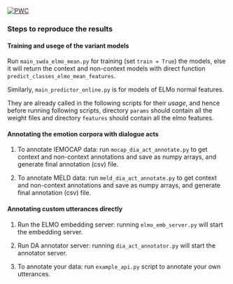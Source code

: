 [![PWC](https://img.shields.io/endpoint.svg?url=https://paperswithcode.com/badge/conversational-analysis-using-utterance-level/dialogue-act-classification-on-switchboard)](https://paperswithcode.com/sota/dialogue-act-classification-on-switchboard?p=conversational-analysis-using-utterance-level)

### Steps to reproduce the results

#### Training and usege of the variant models 
Run ```main_swda_elmo_mean.py``` for training (set ```train = True```)
 the models, else it will return the context and non-context models 
 with direct function ```predict_classes_elmo_mean_features```.
 
 Similarly, ```main_predictor_online.py``` is for models of 
 ELMo normal features.

They are already called in the following scripts for their _usage_, 
and hence before running following scripts, 
directory ```params``` should contain all the weight files and 
directory ```features``` should contain all the elmo features.

#### Annotating the emotion corpora with dialogue acts
1. To annotate IEMOCAP data:
run ```mocap_dia_act_annotate.py``` to get context and non-context 
annotations and save as numpy arrays, 
and generate final annotation (csv) file.

2. To annotate MELD data:
run ```meld_dia_act_annotate.py``` to get context and non-context
annotations and save as numpy arrays,
and generate final annotation (csv) file.


#### Annotating custom utterances directly
1. Run the ELMO embedding server:
running ```elmo_emb_server.py``` will start the embedding server.

2. Run DA annotator server:
running ```dia_act_annotator.py``` will start the annotator server.

3. To annotate your data:
run ```example_api.py``` script to annotate your own utterances.

